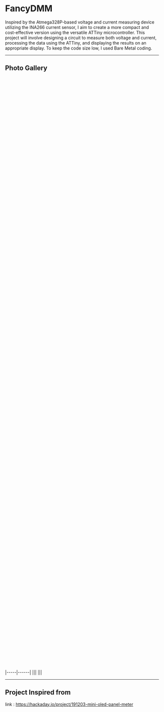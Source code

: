 # FancyDMM

Inspired by the Atmega328P-based voltage and current measuring device utilizing the INA266 current sensor, I aim to create a more compact and cost-effective version using the versatile ATTiny microcontroller. 
This project will involve designing a circuit to measure both voltage and current, processing the data using the ATTiny, and displaying the results on an appropriate display.
To keep the code size low, I used Bare Metal coding. 
____
## Photo Gallery

|-----|------|
|<img scr = "assets/FancyDMM1" height = 50%>|<img scr = "assets/FancyDMM2" height = 50%>|
|<img scr = "assets/FancyDMM3" height = 50%>|<img scr = "assets/FancyDMM4" height = 50%>|

____
## Project Inspired from

link : <https://hackaday.io/project/191203-mini-oled-panel-meter>
